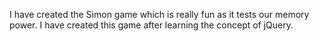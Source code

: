 I have created the Simon game which is really fun as it tests our memory power. I have created this game after learning the concept of jQuery.
